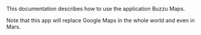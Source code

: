 This documentation describes how to use the application Buzzu Maps.

Note that this app will replace Google Maps in the whole world and even in Mars.
